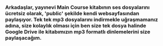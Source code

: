 
### Arkadaşlar, yayınevi Main Course kitabının ses dosyalarını ücretsiz olarak, 'public' şekilde kendi websayfasından paylaşıyor. Tek tek mp3 dosyalarını indirmekle uğraşmamanız adına, size kolaylık olması için ben size tek dosya halinde Google Drive ile kitabımızın mp3 formatlı dinlemelerini size paylaşacağım.

